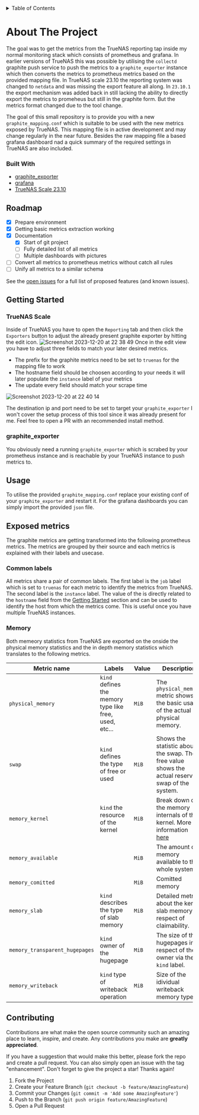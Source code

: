 <!-- TABLE OF CONTENTS -->
<details>
  <summary>Table of Contents</summary>
  <ol>
    <li>
      <a href="#about-the-project">About The Project</a>
      <ul>
        <li><a href="#built-with">Built With</a></li>
      </ul>
    </li>
    <li><a href="#roadmap">Roadmap</a></li>
    <li>
      <a href="#getting-started">Getting Started</a>
      <ul>
        <li><a href="#truenas-scale">TrueNAS Scale</a></li>
        <li><a href="#graphite_exporter">graphite_exporter</a></li>
      </ul>
    </li>
    <li><a href="#usage">Usage</a></li>
    <li>
      <a href="#exposed-metrics">Exposed metrics</a>
      <ul>
        <li><a href="#common-labels">Common labels</a></li>
        <li><a href="#memory">Memory</a></li>
      </ul>
    </li>
    <li><a href="#contributing">Contributing</a></li>
  </ol>
</details>

# About The Project

The goal was to get the metrics from the TrueNAS reporting tap inside my normal monitoring stack which consists of prometheus and grafana. In earlier versions of TrueNAS this was possible by utilising the `collectd` graphite push service to push the metrics to a `graphite_exporter` instance which then converts the metrics to prometheus metrics based on the provided mapping file. In TrueNAS scale 23.10 the reporting system was changed to `netdata` and was missing the export feature all along. In `23.10.1` the export mechanism was added back in still lacking the ability to directly export the metrics to promeheus but still in the graphite form. But the metrics format changed due to the tool change.

The goal of this small repository is to provide you with a new `graphite_mapping.conf` which is suitable to be used with the new metrics exposed by TrueNAS. This mapping file is in active development and may change regularly in the near future. Besides the raw mapping file a based grafana dashboard nad a quick summary of the required settings in TrueNAS are also included.

### Built With

* [graphite_exporter](https://github.com/prometheus/graphite_exporter)
* [grafana](https://github.com/grafana/grafana)
* [TrueNAS Scale 23.10](https://www.truenas.com/truenas-scale/)

<!-- ROADMAP -->
## Roadmap

- [x] Prepare environment
- [x] Getting basic metrics extraction working
- [x] Documentation
    - [x] Start of git project
    - [ ] Fully detailed list of all metrics
    - [ ] Multiple dashboards with pictures
- [ ] Convert all metrics to prometheus metrics without catch all rules
- [ ] Unify all metrics to a similar schema

See the [open issues]([https://github.com/github_username/repo_name](https://github.com/Supporterino/truenas-graphite-to-prometheus)/issues) for a full list of proposed features (and known issues).

<!-- GETTING STARTED -->
## Getting Started

### TrueNAS Scale

Inside of TrueNAS you have to open the `Reporting` tab and then click the `Exporters` button to adjust the already present graphite exporter by hitting the edit icon.
![Screenshot 2023-12-20 at 22 38 49](https://github.com/Supporterino/truenas-graphite-to-prometheus/assets/25184990/228eec2b-e612-4772-8bde-440ac3bcaef4)
Once in the edit view you have to adjust three fields to match your later desired metrics.
* The prefix for the graphite metrics need to be set to `truenas` for the mapping file to work
* The hostname field should be choosen according to your needs it will later populate the `instance` label of your metrics
* The update every field should match your scrape time

![Screenshot 2023-12-20 at 22 40 14](https://github.com/Supporterino/truenas-graphite-to-prometheus/assets/25184990/5a6cfd79-42ae-4173-bee5-42bb1d43d7b9)

The destination ip and port need to be set to target your `graphite_exporter` I won't cover the setup process of this tool since it was already present for me. Feel free to open a PR with an recommended install method.

### graphite_exporter

You obviously need a running `graphite_exporter` which is scrabed by your prometheus instance and is reachable by your TrueNAS instance to push metrics to.

<!-- USAGE EXAMPLES -->
## Usage

To utilise the provided `graphite_mapping.conf` replace your existing conf of your `graphite_exporter` and restart it. For the grafana dashboards you can simply import the provided `json` file.

<!-- EXPOSED METRICS -->
## Exposed metrics

The graphite metrics are getting transformed into the following prometheus metrics. The metrics are grouped by their source and each metrics is explained with their labels and usecase.

### Common labels

All metrics share a pair of common labels. The first label is the `job` label which is set to `truenas` for each metric to identify the metrics from TrueNAS. The second label is the `instance` label. The value of the is directly related to the `hostname` field from the [Getting Started](#getting-started) section and can be used to identify the host from which the metrics come. This is useful once you have multiple TrueNAS instances.

### Memory

Both memeory statistics from TrueNAS are exported on the onside the physical memory statistics and the in depth memory statistics which translates to the following metrics.

|Metric name|Labels|Value|Description|
|-----------|------|-----|-----------|
|`physical_memory`|`kind` defines the memory type like free, used, etc...|`MiB`|The `physical_memory` metric shows the basic usage of the actual physical memory.|
|`swap`|`kind` defines the type of free or used|`MiB`|Shows the statistic about the swap. The free value shows the actual reserved swap of the system.|
|`memory_kernel`|`kind` the resource of the kernel|`MiB`|Break down of the memory internals of the kernel. More information [here](https://blog.netdata.cloud/unlock-the-secrets-of-kernel-memory-usage/)|
|`memory_available`||`MiB`|The amount of memory available to the whole system|
|`memory_comitted`||`MiB`|Comitted memory|
|`memory_slab`|`kind` describes the type of slab memory|`MiB`|Detailed metrics about the kernel slab memory in respect of claimability.|
|`memory_transparent_hugepages`|`kind` owner of the hugepage|`MiB`|The size of the hugepages in respect of their owner via the `kind` label.|
|`memory_writeback`|`kind` type of writeback operation|`MiB`|Size of the idividual writeback memory types.|


<!-- CONTRIBUTING -->
## Contributing

Contributions are what make the open source community such an amazing place to learn, inspire, and create. Any contributions you make are **greatly appreciated**.

If you have a suggestion that would make this better, please fork the repo and create a pull request. You can also simply open an issue with the tag "enhancement".
Don't forget to give the project a star! Thanks again!

1. Fork the Project
2. Create your Feature Branch (`git checkout -b feature/AmazingFeature`)
3. Commit your Changes (`git commit -m 'Add some AmazingFeature'`)
4. Push to the Branch (`git push origin feature/AmazingFeature`)
5. Open a Pull Request
